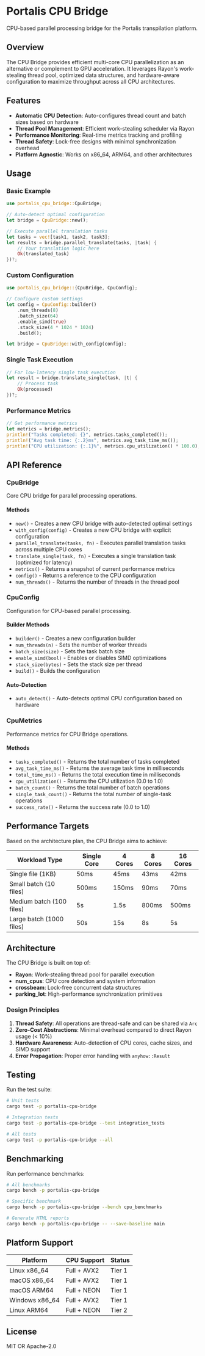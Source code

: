 # Portalis CPU Bridge

CPU-based parallel processing bridge for the Portalis transpilation platform.

## Overview

The CPU Bridge provides efficient multi-core CPU parallelization as an alternative or complement to GPU acceleration. It leverages Rayon's work-stealing thread pool, optimized data structures, and hardware-aware configuration to maximize throughput across all CPU architectures.

## Features

- **Automatic CPU Detection**: Auto-configures thread count and batch sizes based on hardware
- **Thread Pool Management**: Efficient work-stealing scheduler via Rayon
- **Performance Monitoring**: Real-time metrics tracking and profiling
- **Thread Safety**: Lock-free designs with minimal synchronization overhead
- **Platform Agnostic**: Works on x86_64, ARM64, and other architectures

## Usage

### Basic Example

```rust
use portalis_cpu_bridge::CpuBridge;

// Auto-detect optimal configuration
let bridge = CpuBridge::new();

// Execute parallel translation tasks
let tasks = vec![task1, task2, task3];
let results = bridge.parallel_translate(tasks, |task| {
    // Your translation logic here
    Ok(translated_task)
})?;
```

### Custom Configuration

```rust
use portalis_cpu_bridge::{CpuBridge, CpuConfig};

// Configure custom settings
let config = CpuConfig::builder()
    .num_threads(8)
    .batch_size(64)
    .enable_simd(true)
    .stack_size(4 * 1024 * 1024)
    .build();

let bridge = CpuBridge::with_config(config);
```

### Single Task Execution

```rust
// For low-latency single task execution
let result = bridge.translate_single(task, |t| {
    // Process task
    Ok(processed)
})?;
```

### Performance Metrics

```rust
// Get performance metrics
let metrics = bridge.metrics();
println!("Tasks completed: {}", metrics.tasks_completed());
println!("Avg task time: {:.2}ms", metrics.avg_task_time_ms());
println!("CPU utilization: {:.1}%", metrics.cpu_utilization() * 100.0);
```

## API Reference

### CpuBridge

Core CPU bridge for parallel processing operations.

#### Methods

- `new()` - Creates a new CPU bridge with auto-detected optimal settings
- `with_config(config)` - Creates a new CPU bridge with explicit configuration
- `parallel_translate(tasks, fn)` - Executes parallel translation tasks across multiple CPU cores
- `translate_single(task, fn)` - Executes a single translation task (optimized for latency)
- `metrics()` - Returns a snapshot of current performance metrics
- `config()` - Returns a reference to the CPU configuration
- `num_threads()` - Returns the number of threads in the thread pool

### CpuConfig

Configuration for CPU-based parallel processing.

#### Builder Methods

- `builder()` - Creates a new configuration builder
- `num_threads(n)` - Sets the number of worker threads
- `batch_size(size)` - Sets the task batch size
- `enable_simd(bool)` - Enables or disables SIMD optimizations
- `stack_size(bytes)` - Sets the stack size per thread
- `build()` - Builds the configuration

#### Auto-Detection

- `auto_detect()` - Auto-detects optimal CPU configuration based on hardware

### CpuMetrics

Performance metrics for CPU Bridge operations.

#### Methods

- `tasks_completed()` - Returns the total number of tasks completed
- `avg_task_time_ms()` - Returns the average task time in milliseconds
- `total_time_ms()` - Returns the total execution time in milliseconds
- `cpu_utilization()` - Returns the CPU utilization (0.0 to 1.0)
- `batch_count()` - Returns the total number of batch operations
- `single_task_count()` - Returns the total number of single-task operations
- `success_rate()` - Returns the success rate (0.0 to 1.0)

## Performance Targets

Based on the architecture plan, the CPU Bridge aims to achieve:

| Workload Type | Single Core | 4 Cores | 8 Cores | 16 Cores |
|---------------|-------------|---------|---------|----------|
| Single file (1KB) | 50ms | 45ms | 43ms | 42ms |
| Small batch (10 files) | 500ms | 150ms | 90ms | 70ms |
| Medium batch (100 files) | 5s | 1.5s | 800ms | 500ms |
| Large batch (1000 files) | 50s | 15s | 8s | 5s |

## Architecture

The CPU Bridge is built on top of:

- **Rayon**: Work-stealing thread pool for parallel execution
- **num_cpus**: CPU core detection and system information
- **crossbeam**: Lock-free concurrent data structures
- **parking_lot**: High-performance synchronization primitives

### Design Principles

1. **Thread Safety**: All operations are thread-safe and can be shared via `Arc`
2. **Zero-Cost Abstractions**: Minimal overhead compared to direct Rayon usage (< 10%)
3. **Hardware Awareness**: Auto-detection of CPU cores, cache sizes, and SIMD support
4. **Error Propagation**: Proper error handling with `anyhow::Result`

## Testing

Run the test suite:

```bash
# Unit tests
cargo test -p portalis-cpu-bridge

# Integration tests
cargo test -p portalis-cpu-bridge --test integration_tests

# All tests
cargo test -p portalis-cpu-bridge --all
```

## Benchmarking

Run performance benchmarks:

```bash
# All benchmarks
cargo bench -p portalis-cpu-bridge

# Specific benchmark
cargo bench -p portalis-cpu-bridge --bench cpu_benchmarks

# Generate HTML reports
cargo bench -p portalis-cpu-bridge -- --save-baseline main
```

## Platform Support

| Platform | CPU Support | Status |
|----------|-------------|--------|
| Linux x86_64 | Full + AVX2 | Tier 1 |
| macOS x86_64 | Full + AVX2 | Tier 1 |
| macOS ARM64 | Full + NEON | Tier 1 |
| Windows x86_64 | Full + AVX2 | Tier 1 |
| Linux ARM64 | Full + NEON | Tier 2 |

## License

MIT OR Apache-2.0
